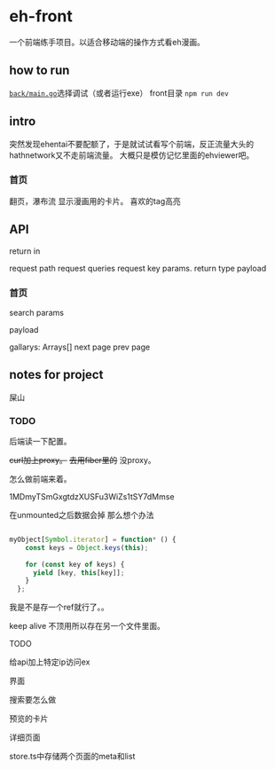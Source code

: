 # eh-front

一个前端练手项目。以适合移动端的操作方式看eh漫画。
## how to run 
[`back/main.go`](back/main.go)选择调试（或者运行exe）
front目录 `npm run dev`

## intro

突然发现ehentai不要配额了，于是就试试看写个前端，反正流量大头的hathnetwork又不走前端流量。
大概只是模仿记忆里面的ehviewer吧。

### 首页
翻页，瀑布流
显示漫画用的卡片。
喜欢的tag高亮


## API

return in

request path
request queries
request key params.
return type
payload

### 首页

search params

payload

gallarys: Arrays[]
next page
prev page


## notes for project

屎山

### TODO

后端读一下配置。

~~curl加上proxy。~~
~~去用fiber里的~~
没proxy。

怎么做前端来着。

1MDmyTSmGxgtdzXUSFu3WiZs1tSY7dMmse


在unmounted之后数据会掉
那么想个办法



```ts

myObject[Symbol.iterator] = function* () {
    const keys = Object.keys(this);
  
    for (const key of keys) {
      yield [key, this[key]];
    }
  };

```

我是不是存一个ref就行了。。

keep alive 不顶用所以存在另一个文件里面。



TODO

给api加上特定ip访问ex

界面

搜索要怎么做

预览的卡片


详细页面

store.ts中存储两个页面的meta和list
